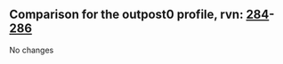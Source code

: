 ## Comparison for the outpost0 profile, rvn: [284](https://github.com/PRO100KatYT/FortniteProfileRevisions/tree/main/profiles/outpost0/284%20outpost0.json)-[286](https://github.com/PRO100KatYT/FortniteProfileRevisions/tree/main/profiles/outpost0/286%20outpost0.json)

No changes

